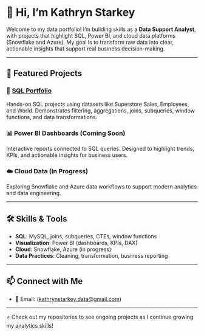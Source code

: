 # 👋 Hi, I’m Kathryn Starkey  

Welcome to my data portfolio! I’m building skills as a **Data Support Analyst**, with projects that highlight SQL, Power BI, and cloud data platforms (Snowflake and Azure). My goal is to transform raw data into clear, actionable insights that support real business decision-making.  

---

## 🔎 Featured Projects  

### 📂 [SQL Portfolio](https://github.com/kattanalytics/MySQL)  
Hands-on SQL projects using datasets like Superstore Sales, Employees, and World. Demonstrates filtering, aggregations, joins, subqueries, window functions, and data transformations.  

### 📊 Power BI Dashboards (Coming Soon)  
Interactive reports connected to SQL queries. Designed to highlight trends, KPIs, and actionable insights for business users.  

### ☁️ Cloud Data (In Progress)  
Exploring Snowflake and Azure data workflows to support modern analytics and data engineering.  

---

## 🛠 Skills & Tools  
- **SQL**: MySQL, joins, subqueries, CTEs, window functions  
- **Visualization**: Power BI (dashboards, KPIs, DAX)  
- **Cloud**: Snowflake, Azure (in progress)  
- **Data Practices**: Cleaning, transformation, business reporting  

---

## 📫 Connect with Me  
- 📧 Email: (kathrynstarkey.data@gmail.com)  

---
⭐️ Check out my repositories to see ongoing projects as I continue growing my analytics skills!
